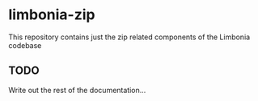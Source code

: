 # limbonia-zip
This repository contains just the zip related components of the Limbonia codebase

## TODO
Write out the rest of the documentation...
